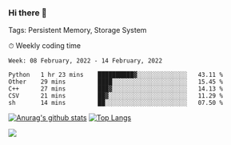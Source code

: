 ### Hi there 👋

Tags: Persistent Memory, Storage System

<!--

[![Anurag's github stats](https://github-readme-stats.vercel.app/api?username=wwyf)](https://github.com/anuraghazra/github-readme-stats)

[![Anurag's github stats](https://github-readme-stats.vercel.app/api?username=wwyf&count_private=true)](https://github.com/anuraghazra/github-readme-stats)


[![Top Langs](https://github-readme-stats.vercel.app/api/top-langs/?username=wwyf&count_private=true&&hide=jupyter%20notebook,html)](https://github.com/anuraghazra/github-readme-stats)



-->


⏱ Weekly coding time

<!--START_SECTION:waka-->
```text
Week: 08 February, 2022 - 14 February, 2022

Python   1 hr 23 mins    ██████████▓░░░░░░░░░░░░░░   43.11 % 
Other    29 mins         ████░░░░░░░░░░░░░░░░░░░░░   15.45 % 
C++      27 mins         ███▓░░░░░░░░░░░░░░░░░░░░░   14.13 % 
CSV      21 mins         ██▓░░░░░░░░░░░░░░░░░░░░░░   11.29 % 
sh       14 mins         ██░░░░░░░░░░░░░░░░░░░░░░░   07.50 % 
```
<!--END_SECTION:waka-->



[![Anurag's github stats](https://github-readme-stats.vercel.app/api?username=wwyf&count_private=true&show_icons=true&hide_border=true)](https://github.com/anuraghazra/github-readme-stats) [![Top Langs](https://github-readme-stats.vercel.app/api/top-langs/?username=wwyf&count_private=true&hide=jupyter%20notebook,html,OpenEdge%20ABL&langs_count=10&layout=compact&hide_border=true)](https://github.com/anuraghazra/github-readme-stats)

<!--

[![willianrod's wakatime stats](https://github-readme-stats.vercel.app/api/wakatime?username=wwyf)](https://github.com/anuraghazra/github-readme-stats)


-->

![](https://hit.yhype.me/github/profile?user_id=23121291)
